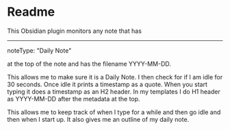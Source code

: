 # Readme

This Obsidian plugin monitors any note that has

---
noteType: "Daily Note"

at the top of the note and has the filename YYYY-MM-DD.

This allows me to make sure it is a Daily Note. I then check for if I am idle for 30 seconds. Once idle it prints a timestamp as a quote. When you start typing it does a timestamp as an H2 header. In my templates I do H1 header as YYYY-MM-DD after the metadata at the top.

This allows me to keep track of when I type for a while and then go idle and then when I start up. It also gives me an outline of my daily note.


